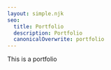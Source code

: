 ```yaml
---
layout: simple.njk
seo:
  title: Portfolio
  description: Portfolio
  canonicalOverwrite: portfolio
---
```

This is a portfolio